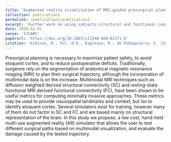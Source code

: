 ```yaml
---
title: "Augmented reality visualization of MRI-guided presurgical planning."
collection: publications
permalink: /publications/publication2
excerpt: 'Further work on using subjects structural and functional connectivity in AR to evaluate damage from potenial trajectories.'
date: 2020-01-01
venue: 'IJCARS'
paperurl: 'https://doi.org/10.1007/s11548-020-02171-6'
citation: 'Kikinov, D., Pur, D.R., Eagleson, R., de Ribaupierre, S. (2020). &quot;Augmented reality visualization of MRI-guided presurgical planning..&quot; <i>IJCARS</i>. 1(2).'
---
```


Presurgical planning is necessary to maximize patient safety, to avoid eloquent cortex, and to reduce postoperative deficits. Traditionally, surgeons rely on the segmentation of anatomical magnetic resonance imaging (MRI) to plan their surgical trajectory, although the incorporation of multimodal data is on the increase. Multimodal MRI techniques such as diffusion weighted derived structural connectivity (SC) and resting-state functional MRI derived functional connectivity (FC), have been shown to be useful metrics for computing minimally invasive approaches. These metrics may be used to provide visuospatial landmarks and context, but  lso to identify eloquent cortex. Several simulators exist for training, however many of them do not factor in SC and FC and are based mainly on structural representation of the brain. In this study we propose, a low cost, hand-held multi-use augmented reality (AR) simulator that allows the user to test different surgical paths based on multimodal visualization, and evaluate the
damage caused by the tested trajectory. 